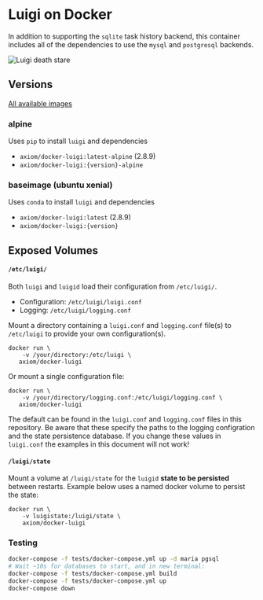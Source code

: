 # Luigi on Docker

In addition to supporting the `sqlite` task history backend, this container includes all of the dependencies to use the `mysql` and `postgresql` backends.

![Luigi death stare](luigi.jpg)

## Versions

[All available images](https://hub.docker.com/r/axiom/docker-luigi/tags)

### alpine

Uses `pip` to install `luigi` and dependencies

* `axiom/docker-luigi:latest-alpine` (2.8.9)
* `axiom/docker-luigi:{version}-alpine`

### baseimage (ubuntu xenial)

Uses `conda` to install `luigi` and dependencies

* `axiom/docker-luigi:latest` (2.8.9)
* `axiom/docker-luigi:{version}`

## Exposed Volumes

#### `/etc/luigi/`

Both `luigi` and `luigid` load their configuration from `/etc/luigi/`.

* Configuration: `/etc/luigi/luigi.conf`
* Logging: `/etc/luigi/logging.conf`

Mount a directory containing a `luigi.conf` and `logging.conf` file(s) to
`/etc/luigi` to provide your own configuration(s).

```
docker run \
    -v /your/directory:/etc/luigi \
   axiom/docker-luigi
```

Or mount a single configuration file:

```
docker run \
    -v /your/directory/logging.conf:/etc/luigi/logging.conf \
   axiom/docker-luigi
```

The default can be found in the `luigi.conf` and `logging.conf` files in this
repository. Be aware that these specify the paths to the logging configration
and the state persistence database. If you change these values in `luigi.conf`
the examples in this document will not work!


#### `/luigi/state`

Mount a volume at `/luigi/state` for the `luigid` **state to be persisted**
between restarts. Example below uses a named docker volume to persist the state:

```
docker run \
    -v luigistate:/luigi/state \
    axiom/docker-luigi
```


### Testing

```bash
docker-compose -f tests/docker-compose.yml up -d maria pgsql
# Wait ~10s for databases to start, and in new terminal:
docker-compose -f tests/docker-compose.yml build
docker-compose -f tests/docker-compose.yml up
docker-compose down
```
